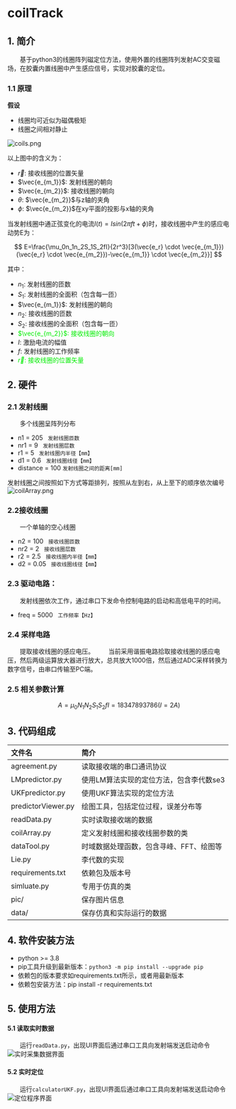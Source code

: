 # coilTrack

## 1. 简介

&emsp;&emsp;基于python3的线圈阵列磁定位方法，使用外置的线圈阵列发射AC交变磁场，在胶囊内置线圈中产生感应信号，实现对胶囊的定位。

### 1.1 原理

**假设**

- 线圈均可近似为磁偶极矩
- 线圈之间相对静止

![coils.png](./pic/coils.png)

以上图中的含义为：

+ $\vec{r}$: 接收线圈的位置矢量
+ $\vec{e_{m_1}}$: 发射线圈的朝向
+ $\vec{e_{m_2}}$: 接收线圈的朝向
+ $\theta$: $\vec{e_{m_2}}$与z轴的夹角
+ $\phi$: $\vec{e_{m_2}}$在xy平面的投影与x轴的夹角

当发射线圈中通正弦变化的电流$I(t)=Isin(2\pi ft+\phi)$时，接收线圈中产生的感应电动势E为：

$$
E=\frac{\mu_0n_1n_2S_1S_2fI}{2r^3}[3(\vec{e_r} \cdot \vec{e_{m_1}})(\vec{e_r} \cdot \vec{e_{m_2}})-\vec{e_{m_1}} \cdot \vec{e_{m_2}}]
$$

其中：

+ $n_1$: 发射线圈的匝数
+ $S_1$: 发射线圈的全面积（包含每一匝）
+ $\vec{e_{m_1}}$: 发射线圈的朝向
+ $n_2$: 接收线圈的匝数
+ $S_2$: 接收线圈的全面积（包含每一匝）
+ <font color=“red”>$\vec{e_{m_2}}$: 接收线圈的朝向</font>
+ $I$: 激励电流的幅值
+ $f$: 发射线圈的工作频率
+ <font color=“red”>$\vec{r}$: 接收线圈的位置矢量</font>

## 2. 硬件

### 2.1 发射线圈

&emsp;&emsp;多个线圈呈阵列分布

- n1 = 205  `` 发射线圈匝数``
- nr1 = 9   `` 发射线圈层数``
- r1 = 5    `` 发射线圈内半径【mm】``
- d1 = 0.6  `` 发射线圈线径【mm】``
- distance = 100  ```发射线圈之间的距离[mm]```

发射线圈之间按照如下方式等距排列，按照从左到右，从上至下的顺序依次编号
![coilArray.png](./pic/coilArray.png)

### 2.2接收线圈

&emsp;&emsp;一个单轴的空心线圈

- n2 = 100   `` 接收线圈匝数``
- nr2 = 2    `` 接收线圈层数``
- r2 = 2.5   `` 接收线圈内半径【mm】``
- d2 = 0.05  `` 接收线圈线径【mm】``

### 2.3 驱动电路：

&emsp;&emsp;发射线圈依次工作，通过串口下发命令控制电路的启动和高低电平的时间。

- freq = 5000   `` 工作频率【Hz】``

### 2.4 采样电路

&emsp;&emsp;提取接收线圈的感应电压。
&emsp;&emsp;当前采用谐振电路拾取接收线圈的感应电压，然后两级运算放大器进行放大，总共放大1000倍，然后通过ADC采样转换为数字信号，由串口传输至PC端。

### 2.5 相关参数计算

$$
A=\mu_0N_1N_2S_1S_2fI=18347893786 (I=2A)
$$

## 3. 代码组成

| 文件名             | 简介                                         |
| :----------------- | :------------------------------------------- |
| agreement.py       | 读取接收端的串口通讯协议                     |
| LMpredictor.py     | 使用LM算法实现的定位方法，包含李代数se3        |
| UKFpredictor.py    | 使用UKF算法实现的定位方法                    |
| predictorViewer.py | 绘图工具，包括定位过程，误差分布等           |
| readData.py        | 实时读取接收端的数据                         |
| coilArray.py       | 定义发射线圈和接收线圈参数的类               |
| dataTool.py        | 时域数据处理函数，包含寻峰、FFT、绘图等      |
| Lie.py             | 李代数的实现  |
| requirements.txt   | 依赖包及版本号  |
| simluate.py        | 专用于仿真的类  |
| pic/               | 保存图片信息 |
| data/              | 保存仿真和实际运行的数据 |

## 4. 软件安装方法

- python >= 3.8
- pip工具升级到最新版本：``python3 -m pip install --upgrade pip``
- 依赖包的版本要求如requirements.txt所示，或者用最新版本
- 依赖包安装方法：pip install -r requirements.txt

## 5. 使用方法

#### 5.1 读取实时数据

&emsp;&emsp;运行```readData.py```，出现UI界面后通过串口工具向发射端发送启动命令
![实时采集数据界面](./pic/readData.PNG)

#### 5.2 实时定位

&emsp;&emsp;运行```calculatorUKF.py```，出现UI界面后通过串口工具向发射端发送启动命令
![定位程序界面](./pic/track.png)


